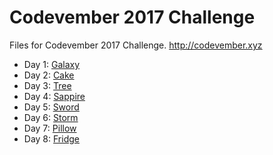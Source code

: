 # Codevember 2017 Challenge
Files for Codevember 2017 Challenge. http://codevember.xyz

- Day 1: [Galaxy](https://codepen.io/digilou/pen/EbVEdP)
- Day 2: [Cake](https://codepen.io/digilou/pen/rYOZqw)
- Day 3: [Tree](https://codepen.io/digilou/pen/WXrJrP)
- Day 4: [Sappire](https://codepen.io/digilou/pen/yPORvg/)
- Day 5: [Sword](https://codepen.io/digilou/pen/zPBOQj)
- Day 6: [Storm](https://codepen.io/digilou/pen/EbydVN)
- Day 7: [Pillow](https://codepen.io/digilou/pen/YEGqRJ)
- Day 8: [Fridge](https://codepen.io/digilou/pen/jaVEde)

